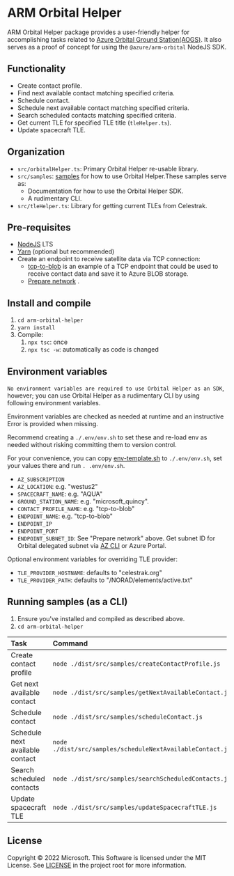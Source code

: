 <!---
  Copyright (c) 2022 Microsoft Corporation. All rights reserved.
  Software is licensed under the MIT License. See LICENSE in the project
  root for license information.
-->

# ARM Orbital Helper

ARM Orbital Helper package provides a user-friendly helper for accomplishing tasks related to [Azure Orbital Ground Station(AOGS)](https://docs.microsoft.com/en-us/azure/orbital/overview). It also serves as a proof of concept for using the `@azure/arm-orbital` NodeJS SDK.

## Functionality

-   Create contact profile.
-   Find next available contact matching specified criteria.
-   Schedule contact.
-   Schedule next available contact matching specified criteria.
-   Search scheduled contacts matching specified criteria.
-   Get current TLE for specified TLE title (`tleHelper.ts`).
-   Update spacecraft TLE.

## Organization

-   `src/orbitalHelper.ts`: Primary Orbital Helper re-usable library.
-   `src/samples`: [samples](src/samples) for how to use Orbital Helper.These samples serve as:
    -   Documentation for how to use the Orbital Helper SDK.
    -   A rudimentary CLI.
-   `src/tleHelper.ts`: Library for getting current TLEs from Celestrak.

## Pre-requisites

-   [NodeJS](https://nodejs.dev/download/) LTS
-   [Yarn](https://classic.yarnpkg.com/en/docs/getting-started) (optional but recommended)
-   Create an endpoint to receive satellite data via TCP connection:
    -   [tcp-to-blob](../tcp-to-blob) is an example of a TCP endpoint that could be used to receive contact data and save
        it to Azure BLOB storage.
    -   [Prepare network](https://review.docs.microsoft.com/en-us/azure/orbital/howto-prepare-network?branch=release-ga-orbital)
        .

## Install and compile

1. `cd arm-orbital-helper`
2. `yarn install`
3. Compile:
    1. `npx tsc`: once
    2. `npx tsc -w`: automatically as code is changed

## Environment variables

`No environment variables are required to use Orbital Helper as an SDK`, however; you can use Orbital Helper as a
rudimentary CLI by using following environment variables.

Environment variables are checked as needed at runtime and an instructive Error is provided when missing.

Recommend creating a `./.env/env.sh` to set these and re-load env as needed without risking committing them to version
control.

For your convenience, you can copy [env-template.sh](env-template.sh) to `./.env/env.sh`, set your values there and
run `. .env/env.sh`.

-   `AZ_SUBSCRIPTION`
-   `AZ_LOCATION`: e.g. "westus2"
-   `SPACECRAFT_NAME`: e.g. "AQUA"
-   `GROUND_STATION_NAME`: e.g. "microsoft_quincy".
-   `CONTACT_PROFILE_NAME`: e.g. "tcp-to-blob"
-   `ENDPOINT_NAME`: e.g. "tcp-to-blob"
-   `ENDPOINT_IP`
-   `ENDPOINT_PORT`
-   `ENDPOINT_SUBNET_ID`: See "Prepare network" above. Get subnet ID for Orbital delegated subnet
    via [AZ CLI](https://docs.microsoft.com/en-us/cli/azure/network/vnet/subnet?view=azure-cli-latest#az-network-vnet-subnet-list)
    or Azure Portal.

Optional environment variables for overriding TLE provider:

-   `TLE_PROVIDER_HOSTNAME`: defaults to "celestrak.org"
-   `TLE_PROVIDER_PATH`: defaults to "/NORAD/elements/active.txt"

## Running samples (as a CLI)

1. Ensure you've installed and compiled as described above.
2. `cd arm-orbital-helper`

| Task                            | Command                                               |
| :------------------------------ | :---------------------------------------------------- |
| Create contact profile          | `node ./dist/src/samples/createContactProfile.js`         |
| Get next available contact      | `node ./dist/src/samples/getNextAvailableContact.js`      |
| Schedule contact                | `node ./dist/src/samples/scheduleContact.js`              |
| Schedule next available contact | `node ./dist/src/samples/scheduleNextAvailableContact.js` |
| Search scheduled contacts       | `node ./dist/src/samples/searchScheduledContacts.js`      |
| Update spacecraft TLE           | `node ./dist/src/samples/updateSpacecraftTLE.js`          |

## License

Copyright &copy; 2022 Microsoft. This Software is licensed under the MIT License. See [LICENSE](./LICENSE) in the project root for more information.

